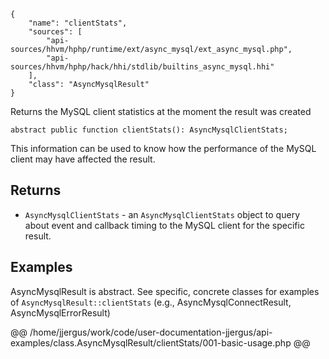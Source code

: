 ``` yamlmeta
{
    "name": "clientStats",
    "sources": [
        "api-sources/hhvm/hphp/runtime/ext/async_mysql/ext_async_mysql.php",
        "api-sources/hhvm/hphp/hack/hhi/stdlib/builtins_async_mysql.hhi"
    ],
    "class": "AsyncMysqlResult"
}
```




Returns the MySQL client statistics at the moment the result was created




``` Hack
abstract public function clientStats(): AsyncMysqlClientStats;
```




This information can be used to know how the performance of the MySQL
client may have affected the result.




## Returns




+ ` AsyncMysqlClientStats ` - an `` AsyncMysqlClientStats `` object to query about event and
  callback timing to the MySQL client for the specific result.




## Examples




AsyncMysqlResult is abstract. See specific, concrete classes for examples of ` AsyncMysqlResult::clientStats ` (e.g., AsyncMysqlConnectResult, AsyncMysqlErrorResult)







@@ /home/jjergus/work/code/user-documentation-jjergus/api-examples/class.AsyncMysqlResult/clientStats/001-basic-usage.php @@
<!-- HHAPIDOC -->
